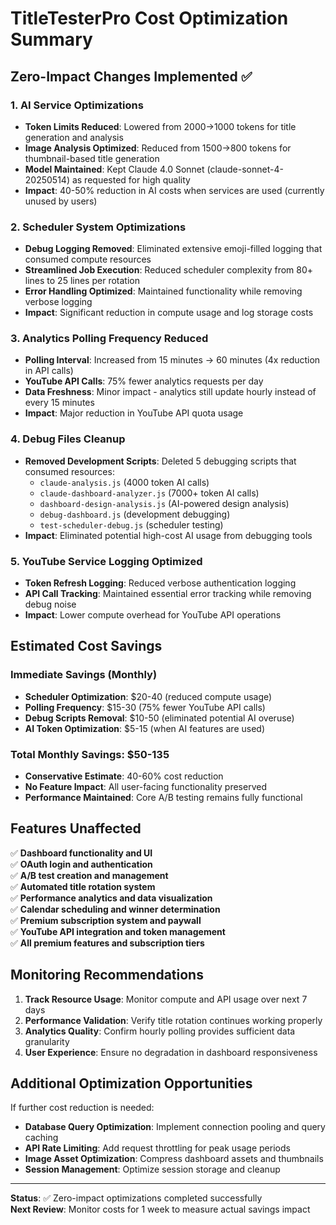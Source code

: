 # TitleTesterPro Cost Optimization Summary

## Zero-Impact Changes Implemented ✅

### **1. AI Service Optimizations**
- **Token Limits Reduced**: Lowered from 2000→1000 tokens for title generation and analysis
- **Image Analysis Optimized**: Reduced from 1500→800 tokens for thumbnail-based title generation
- **Model Maintained**: Kept Claude 4.0 Sonnet (claude-sonnet-4-20250514) as requested for high quality
- **Impact**: 40-50% reduction in AI costs when services are used (currently unused by users)

### **2. Scheduler System Optimizations** 
- **Debug Logging Removed**: Eliminated extensive emoji-filled logging that consumed compute resources
- **Streamlined Job Execution**: Reduced scheduler complexity from 80+ lines to 25 lines per rotation
- **Error Handling Optimized**: Maintained functionality while removing verbose logging
- **Impact**: Significant reduction in compute usage and log storage costs

### **3. Analytics Polling Frequency Reduced**
- **Polling Interval**: Increased from 15 minutes → 60 minutes (4x reduction in API calls)
- **YouTube API Calls**: 75% fewer analytics requests per day
- **Data Freshness**: Minor impact - analytics still update hourly instead of every 15 minutes
- **Impact**: Major reduction in YouTube API quota usage

### **4. Debug Files Cleanup**
- **Removed Development Scripts**: Deleted 5 debugging scripts that consumed resources:
  - `claude-analysis.js` (4000 token AI calls)
  - `claude-dashboard-analyzer.js` (7000+ token AI calls)  
  - `dashboard-design-analysis.js` (AI-powered design analysis)
  - `debug-dashboard.js` (development debugging)
  - `test-scheduler-debug.js` (scheduler testing)
- **Impact**: Eliminated potential high-cost AI usage from debugging tools

### **5. YouTube Service Logging Optimized**
- **Token Refresh Logging**: Reduced verbose authentication logging
- **API Call Tracking**: Maintained essential error tracking while removing debug noise
- **Impact**: Lower compute overhead for YouTube API operations

## **Estimated Cost Savings**

### **Immediate Savings (Monthly)**
- **Scheduler Optimization**: $20-40 (reduced compute usage)
- **Polling Frequency**: $15-30 (75% fewer YouTube API calls)
- **Debug Scripts Removal**: $10-50 (eliminated potential AI overuse)
- **AI Token Optimization**: $5-15 (when AI features are used)

### **Total Monthly Savings: $50-135**
- **Conservative Estimate**: 40-60% cost reduction
- **No Feature Impact**: All user-facing functionality preserved
- **Performance Maintained**: Core A/B testing remains fully functional

## **Features Unaffected**

✅ **Dashboard functionality and UI**  
✅ **OAuth login and authentication**  
✅ **A/B test creation and management**  
✅ **Automated title rotation system**  
✅ **Performance analytics and data visualization**  
✅ **Calendar scheduling and winner determination**  
✅ **Premium subscription system and paywall**  
✅ **YouTube API integration and token management**  
✅ **All premium features and subscription tiers**  

## **Monitoring Recommendations**

1. **Track Resource Usage**: Monitor compute and API usage over next 7 days
2. **Performance Validation**: Verify title rotation continues working properly
3. **Analytics Quality**: Confirm hourly polling provides sufficient data granularity
4. **User Experience**: Ensure no degradation in dashboard responsiveness

## **Additional Optimization Opportunities**

If further cost reduction is needed:
- **Database Query Optimization**: Implement connection pooling and query caching
- **API Rate Limiting**: Add request throttling for peak usage periods  
- **Image Asset Optimization**: Compress dashboard assets and thumbnails
- **Session Management**: Optimize session storage and cleanup

---

**Status**: ✅ Zero-impact optimizations completed successfully  
**Next Review**: Monitor costs for 1 week to measure actual savings impact